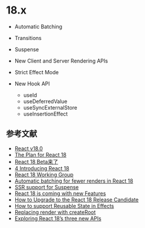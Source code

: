 # 18.x

- Automatic Batching
- Transitions
- Suspense
- New Client and Server Rendering APIs
- Strict Effect Mode
- New Hook API

    - useId
    - useDeferredValue
    - useSyncExternalStore
    - useInsertionEffect

## 参考文献

- [React v18.0](https://reactjs.org/blog/2022/03/29/react-v18.html)
- [The Plan for React 18](https://reactjs.org/blog/2021/06/08/the-plan-for-react-18.html)
- [React 18 Beta来了](https://segmentfault.com/a/1190000040966821)
- [4 Introducing React 18](https://github.com/reactwg/react-18/discussions/4)
- [React 18 Working Group](https://github.com/reactwg/react-18)
- [Automatic batching for fewer renders in React 18](https://github.com/reactwg/react-18/discussions/21)
- [SSR support for Suspense](https://github.com/reactwg/react-18/discussions/22)
- [React 18 is coming with new Features](https://medium.com/@externlabs/react-18-and-every-important-change-426f5a9cc919)
- [How to Upgrade to the React 18 Release Candidate](https://reactjs.org/blog/2022/03/08/react-18-upgrade-guide.html)
- [How to support Reusable State in Effects](https://github.com/reactwg/react-18/discussions/18)
- [Replacing render with createRoot ](https://github.com/reactwg/react-18/discussions/5)
- [Exploring React 18’s three new APIs](https://blog.logrocket.com/exploring-react-18-three-new-apis/)

